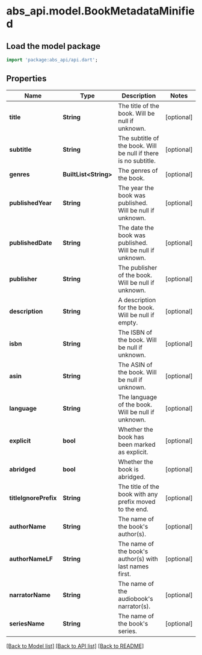 # abs_api.model.BookMetadataMinified

## Load the model package
```dart
import 'package:abs_api/api.dart';
```

## Properties
Name | Type | Description | Notes
------------ | ------------- | ------------- | -------------
**title** | **String** | The title of the book. Will be null if unknown. | [optional] 
**subtitle** | **String** | The subtitle of the book. Will be null if there is no subtitle. | [optional] 
**genres** | **BuiltList&lt;String&gt;** | The genres of the book. | [optional] 
**publishedYear** | **String** | The year the book was published. Will be null if unknown. | [optional] 
**publishedDate** | **String** | The date the book was published. Will be null if unknown. | [optional] 
**publisher** | **String** | The publisher of the book. Will be null if unknown. | [optional] 
**description** | **String** | A description for the book. Will be null if empty. | [optional] 
**isbn** | **String** | The ISBN of the book. Will be null if unknown. | [optional] 
**asin** | **String** | The ASIN of the book. Will be null if unknown. | [optional] 
**language** | **String** | The language of the book. Will be null if unknown. | [optional] 
**explicit** | **bool** | Whether the book has been marked as explicit. | [optional] 
**abridged** | **bool** | Whether the book is abridged. | [optional] 
**titleIgnorePrefix** | **String** | The title of the book with any prefix moved to the end. | [optional] 
**authorName** | **String** | The name of the book's author(s). | [optional] 
**authorNameLF** | **String** | The name of the book's author(s) with last names first. | [optional] 
**narratorName** | **String** | The name of the audiobook's narrator(s). | [optional] 
**seriesName** | **String** | The name of the book's series. | [optional] 

[[Back to Model list]](../README.md#documentation-for-models) [[Back to API list]](../README.md#documentation-for-api-endpoints) [[Back to README]](../README.md)


